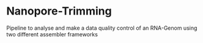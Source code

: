 # Nanopore-Trimming
Pipeline to analyse and make a data quality control of an RNA-Genom using two different assembler frameworks

